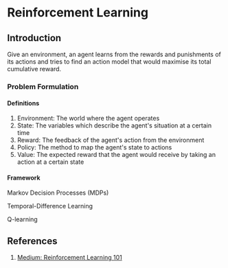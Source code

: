 # Reinforcement Learning

## Introduction

Give an environment, an agent learns from the rewards and punishments of its actions and tries to find an action model that would maximise its total cumulative reward.

### Problem Formulation

#### Definitions

1. Environment: The world where the agent operates
2. State: The variables which describe the agent's situation at a certain time
3. Reward: The feedback of the agent's action from the environment
4. Policy: The method to map the agent's state to actions
5. Value: The expected reward that the agent would receive by taking an action at a certain state

#### Framework

Markov Decision Processes \(MDPs\)

Temporal-Difference Learning

Q-learning

## References

1. [Medium: Reinforcement Learning 101](https://towardsdatascience.com/reinforcement-learning-101-e24b50e1d292)

